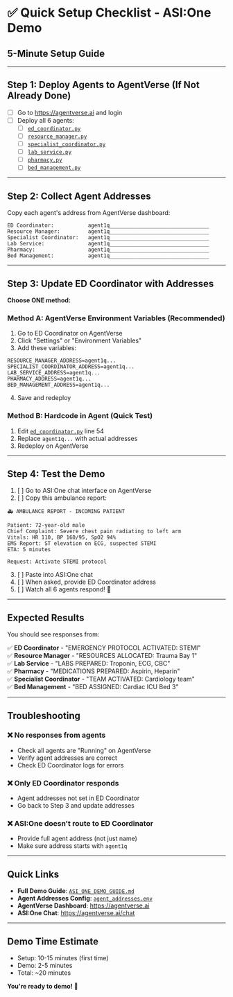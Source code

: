 # ✅ Quick Setup Checklist - ASI:One Demo

## 5-Minute Setup Guide

---

## Step 1: Deploy Agents to AgentVerse (If Not Already Done)

- [ ] Go to https://agentverse.ai and login
- [ ] Deploy all 6 agents:
  - [ ] [`ed_coordinator.py`](agentverse_agents/ed_coordinator.py:1)
  - [ ] [`resource_manager.py`](agentverse_agents/resource_manager.py:1)
  - [ ] [`specialist_coordinator.py`](agentverse_agents/specialist_coordinator.py:1)
  - [ ] [`lab_service.py`](agentverse_agents/lab_service.py:1)
  - [ ] [`pharmacy.py`](agentverse_agents/pharmacy.py:1)
  - [ ] [`bed_management.py`](agentverse_agents/bed_management.py:1)

---

## Step 2: Collect Agent Addresses

Copy each agent's address from AgentVerse dashboard:

```
ED Coordinator:           agent1q________________________________
Resource Manager:         agent1q________________________________
Specialist Coordinator:   agent1q________________________________
Lab Service:              agent1q________________________________
Pharmacy:                 agent1q________________________________
Bed Management:           agent1q________________________________
```

---

## Step 3: Update ED Coordinator with Addresses

**Choose ONE method:**

### Method A: AgentVerse Environment Variables (Recommended)
1. Go to ED Coordinator on AgentVerse
2. Click "Settings" or "Environment Variables"
3. Add these variables:
```
RESOURCE_MANAGER_ADDRESS=agent1q...
SPECIALIST_COORDINATOR_ADDRESS=agent1q...
LAB_SERVICE_ADDRESS=agent1q...
PHARMACY_ADDRESS=agent1q...
BED_MANAGEMENT_ADDRESS=agent1q...
```
4. Save and redeploy

### Method B: Hardcode in Agent (Quick Test)
1. Edit [`ed_coordinator.py`](agentverse_agents/ed_coordinator.py:54) line 54
2. Replace `agent1q...` with actual addresses
3. Redeploy on AgentVerse

---

## Step 4: Test the Demo

1. [ ] Go to ASI:One chat interface on AgentVerse
2. [ ] Copy this ambulance report:

```
🚑 AMBULANCE REPORT - INCOMING PATIENT

Patient: 72-year-old male
Chief Complaint: Severe chest pain radiating to left arm
Vitals: HR 110, BP 160/95, SpO2 94%
EMS Report: ST elevation on ECG, suspected STEMI
ETA: 5 minutes

Request: Activate STEMI protocol
```

3. [ ] Paste into ASI:One chat
4. [ ] When asked, provide ED Coordinator address
5. [ ] Watch all 6 agents respond! 🎉

---

## Expected Results

You should see responses from:

✅ **ED Coordinator** - "EMERGENCY PROTOCOL ACTIVATED: STEMI"  
✅ **Resource Manager** - "RESOURCES ALLOCATED: Trauma Bay 1"  
✅ **Lab Service** - "LABS PREPARED: Troponin, ECG, CBC"  
✅ **Pharmacy** - "MEDICATIONS PREPARED: Aspirin, Heparin"  
✅ **Specialist Coordinator** - "TEAM ACTIVATED: Cardiology team"  
✅ **Bed Management** - "BED ASSIGNED: Cardiac ICU Bed 3"  

---

## Troubleshooting

### ❌ No responses from agents
- Check all agents are "Running" on AgentVerse
- Verify agent addresses are correct
- Check ED Coordinator logs for errors

### ❌ Only ED Coordinator responds
- Agent addresses not set in ED Coordinator
- Go back to Step 3 and update addresses

### ❌ ASI:One doesn't route to ED Coordinator
- Provide full agent address (not just name)
- Make sure address starts with `agent1q`

---

## Quick Links

- **Full Demo Guide**: [`ASI_ONE_DEMO_GUIDE.md`](ASI_ONE_DEMO_GUIDE.md:1)
- **Agent Addresses Config**: [`agent_addresses.env`](agentverse_agents/agent_addresses.env:1)
- **AgentVerse Dashboard**: https://agentverse.ai
- **ASI:One Chat**: https://agentverse.ai/chat

---

## Demo Time Estimate

- Setup: 10-15 minutes (first time)
- Demo: 2-5 minutes
- Total: ~20 minutes

**You're ready to demo! 🚀**